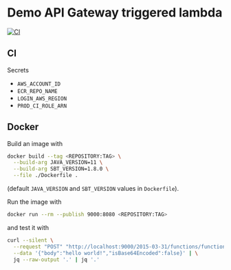 # Demo API Gateway triggered lambda

[![CI](https://github.com/horothesun/demo-api-gateway-lambda/workflows/CI/badge.svg)](https://github.com/horothesun/demo-api-gateway-lambda/actions/workflows/ci.yml)

## CI

Secrets

- `AWS_ACCOUNT_ID`
- `ECR_REPO_NAME`
- `LOGIN_AWS_REGION`
- `PROD_CI_ROLE_ARN`

## Docker

Build an image with

```bash
docker build --tag <REPOSITORY:TAG> \
  --build-arg JAVA_VERSION=11 \
  --build-arg SBT_VERSION=1.8.0 \
  --file ./Dockerfile .
```

(default `JAVA_VERSION` and `SBT_VERSION` values in `Dockerfile`).

Run the image with

```bash
docker run --rm --publish 9000:8080 <REPOSITORY:TAG>
```

and test it with

```bash
curl --silent \
  --request "POST" "http://localhost:9000/2015-03-31/functions/function/invocations" \
  --data '{"body":"hello world!","isBase64Encoded":false}' | \
  jq --raw-output '.' | jq '.'
```
